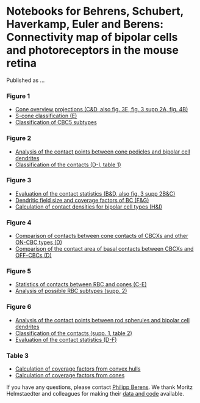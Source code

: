 # Notebooks for Behrens, Schubert, Haverkamp, Euler and Berens: Connectivity map of bipolar cells and photoreceptors in the mouse retina

Published as ...

### Figure 1

- [Cone overview projections (C&D, also fig. 3E, fig. 3 supp 2A, fig. 4B)](./cone_overview_projection.ipynb)
- [S-cone classification (E)](./S_cone_classification.ipynb)
- [Classification of CBC5 subtypes](./CBC5_classification.ipynb)

### Figure 2

- [Analysis of the contact points between cone pedicles and bipolar cell dendrites](./cone_contact_analysis.ipynb)
- [Classification of the contacts (D-I, table 1)](./cone_contact_classification.ipynb)

### Figure 3

- [Evaluation of the contact statistics (B&D, also fig. 3 supp 2B&C)](./cone_contact_evaluation.ipynb)
- [Dendritic field size and coverage factors of BC (F&G)](./dendritic_field_and_cone_coverage.ipynb)
- [Calculation of contact densities for bipolar cell types (H&I)](./BC_contact_density.ipynb) 

### Figure 4
- [Comparison of contacts between cone contacts of CBCXs and other ON-CBC types (D)](./CBCX_ON_CBC_contact_comparison.ipynb)
- [Comparison of the contact area of basal contacts between CBCXs and OFF-CBCs (D)](./CBCX_OFF_CBC_contact_area_comparison.ipynb)

### Figure 5
- [Statistics of contacts between RBC and cones (C-E)](./cone_contact_evaluation.ipynb)
- [Analysis of possible RBC subtypes (supp. 2)](./RBC_subtypes.ipynb)

### Figure 6
- [Analysis of the contact points between rod spherules and bipolar cell dendrites](./rod_contact_analysis.ipynb)
- [Classification of the contacts (supp. 1, table 2)](./rod_contact_classification.ipynb)
- [Evaluation of the contact statistics (D-F)](./rod_contact_evaluation.ipynb)

### Table 3
- [Calculation of coverage factors from convex hulls](./coverage_factors.ipynb)
- [Calculation of coverage factors from cones](./dendritic_field_and_cone_coverage.ipynb) 

If you have any questions, please contact [Philipp Berens](mailto:philipp.berens@uni-tuebingen.de). We thank Moritz Helmstaedter and colleagues for making their [data and code](http://www.neuro.mpg.de/connectomics) available.

